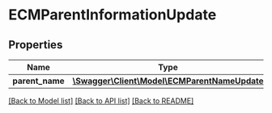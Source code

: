 # ECMParentInformationUpdate

## Properties
Name | Type | Description | Notes
------------ | ------------- | ------------- | -------------
**parent_name** | [**\Swagger\Client\Model\ECMParentNameUpdate**](ECMParentNameUpdate.md) |  | [optional] 

[[Back to Model list]](../../README.md#documentation-for-models) [[Back to API list]](../../README.md#documentation-for-api-endpoints) [[Back to README]](../../README.md)

